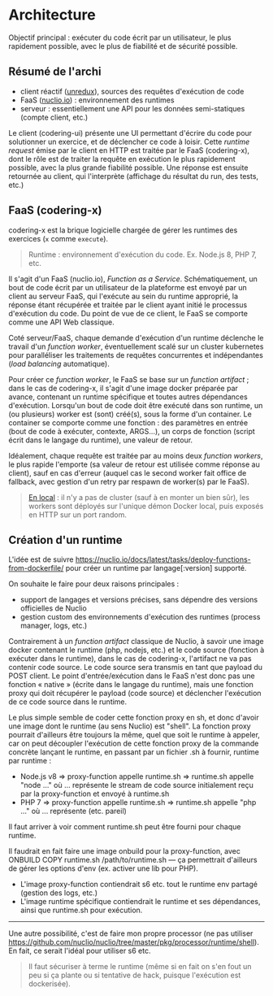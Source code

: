 Architecture
============

Objectif principal : exécuter du code écrit par un utilisateur, le plus rapidement possible, avec le plus de fiabilité et de sécurité possible.

## Résumé de l'archi

- client réactif ([unredux][unredux]), sources des requêtes d'exécution de code
- FaaS ([nuclio.io][nuclio]) : environnement des runtimes
- serveur : essentiellement une API pour les données semi-statiques (compte client, etc.)

Le client (codering-ui) présente une UI permettant d'écrire du code pour solutionner un exercice, et de déclencher ce code à loisir. Cette _runtime request_ émise par le client en HTTP est traitée par le FaaS (codering-x), dont le rôle est de traiter la requête en exécution le plus rapidement possible, avec la plus grande fiabilité possible. Une réponse est ensuite retournée au client, qui l'interprète (affichage du résultat du run, des tests, etc.)

## FaaS (codering-x)

codering-x est la brique logicielle chargée de gérer les runtimes des exercices (`x` comme `execute`).

> Runtime : environnement d'exécution du code. Ex. Node.js 8, PHP 7, etc.

Il s'agit d'un FaaS (nuclio.io), _Function as a Service_. Schématiquement, un bout de code écrit par un utilisateur de la plateforme est envoyé par un client au serveur FaaS, qui l'exécute au sein du runtime approprié, la réponse étant récupérée et traitée par le client ayant initié le processus d'exécution du code. Du point de vue de ce client, le FaaS se comporte comme une API Web classique.

Coté serveur/FaaS, chaque demande d'exécution d'un runtime déclenche le travail d'un _function worker_, éventuellement scalé sur un cluster kubernetes pour paralléliser les traitements de requêtes concurrentes et indépendantes (_load balancing_ automatique).

Pour créer ce _function worker_, le FaaS se base sur un _function artifact_ ; dans le cas de codering-x, il s'agit d'une image docker préparée par avance, contenant un runtime spécifique et toutes autres dépendances d'exécution. Lorsqu'un bout de code doit être exécuté dans son runtime, un (ou plusieurs) worker est (sont) créé(s), sous la forme d'un container. Le container se comporte comme une fonction : des paramètres en entrée (bout de code à exécuter, contexte, ARGS…), un corps de fonction (script écrit dans le langage du runtime), une valeur de retour.

Idéalement, chaque requête est traitée par au moins deux _function workers_, le plus rapide l'emporte (sa valeur de retour est utilisée comme réponse au client), sauf en cas d'erreur (auquel cas le second worker fait office de fallback, avec gestion d'un retry par respawn de worker(s) par le FaaS).

> [En local](https://nuclio.io/docs/latest/introduction/) : il n'y a pas de cluster (sauf à en monter un bien sûr), les workers sont déployés sur l'unique démon Docker local, puis exposés en HTTP sur un port random.

[nuclio]: https://nuclio.io/
[unredux]: https://github.com/ivan-kleshnin/unredux

## Création d'un runtime

L'idée est de suivre https://nuclio.io/docs/latest/tasks/deploy-functions-from-dockerfile/ pour créer un runtime par langage[:version] supporté.

On souhaite le faire pour deux raisons principales :

- support de langages et versions précises, sans dépendre des versions officielles de Nuclio
- gestion custom des environnements d'exécution des runtimes (process manager, logs, etc.)

Contrairement à un _function artifact_ classique de Nuclio, à savoir une image docker contenant le runtime (php, nodejs, etc.) et le code source (fonction à exécuter dans le runtime), dans le cas de codering-x, l'artifact ne va pas contenir code source. Le code source sera transmis en tant que payload du POST client. Le point d'entrée/exécution dans le FaaS n'est donc pas une fonction « native » (écrite dans le langage du runtime), mais une fonction proxy qui doit récupérer le payload (code source) et déclencher l'exécution de ce code source dans le runtime.

Le plus simple semble de coder cette fonction proxy en sh, et donc d'avoir une image dont le runtime (au sens Nuclio) est "shell". La fonction proxy pourrait d'ailleurs être toujours la même, quel que soit le runtime à appeler, car on peut découpler l'exécution de cette fonction proxy de la commande concrète lançant le runtime, en passant par un fichier .sh à fournir, runtime par runtime :

- Node.js v8 => proxy-function appelle runtime.sh => runtime.sh appelle "node ..."
  où ... représente le stream de code source initialement reçu par la proxy-function et envoyé à runtime.sh
- PHP 7 => proxy-function appelle runtime.sh => runtime.sh appelle "php ..."
  où ... représente (etc. pareil)

Il faut arriver à voir comment runtime.sh peut être fourni pour chaque runtime.

Il faudrait en fait faire une image onbuild pour la proxy-function, avec ONBUILD COPY runtime.sh /path/to/runtime.sh — ça permettrait d'ailleurs de gérer les options d'env (ex. activer une lib pour PHP).

- L'image proxy-function contiendrait s6 etc. tout le runtime env partagé (gestion des logs, etc.)
- L'image runtime spécifique contiendrait le runtime et ses dépendances, ainsi que runtime.sh pour exécution.

---

Une autre possibilité, c'est de faire mon propre processor (ne pas utiliser https://github.com/nuclio/nuclio/tree/master/pkg/processor/runtime/shell). En fait, ce serait l'idéal pour utiliser s6 etc.

> Il faut sécuriser à terme le runtime (même si en fait on s'en fout un peu si ça plante ou si tentative de hack, puisque l'exécution est dockerisée).
